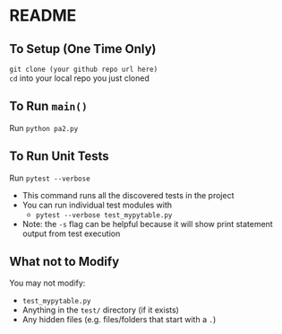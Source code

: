 # README

## To Setup (One Time Only)
`git clone (your github repo url here)`  
`cd` into your local repo you just cloned 

## To Run `main()`
Run `python pa2.py`

## To Run Unit Tests
Run `pytest --verbose`
* This command runs all the discovered tests in the project
* You can run individual test modules with
    * `pytest --verbose test_mypytable.py`
* Note: the `-s` flag can be helpful because it will show print statement output from test execution

## What not to Modify
You may not modify:
* `test_mypytable.py`
* Anything in the `test/` directory (if it exists)
* Any hidden files (e.g. files/folders that start with a `.`)